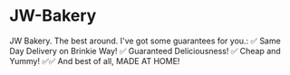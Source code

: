# JW-Bakery
JW Bakery. The best around. I've got some guarantees for you.: ✅ Same Day Delivery on Brinkie Way! ✅ Guaranteed Deliciousness! ✅ Cheap and Yummy! ✅✅ And best of all, MADE AT HOME!
